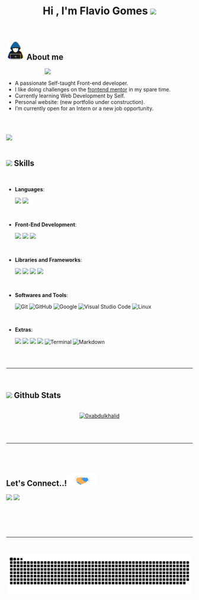 
<h1 align="center"><b>Hi , I'm Flavio Gomes </b><img src="https://media.giphy.com/media/hvRJCLFzcasrR4ia7z/giphy.gif" width="35"></h1>
<!--  -->


<br>
	
## <picture><img src = "https://github.com/0xAbdulKhalid/0xAbdulKhalid/raw/main/assets/mdImages/about_me.gif" width = 50px></picture> **About me**

<picture> <img src="https://raw.githubusercontent.com/MicaelliMedeiros/micaellimedeiros/master/image/computer-illustration.png" min-width="400px" max-width="400px" width="400px" align="right">
</picture>

<br>

- A passionate Self-taught Front-end developer.
- I like doing challenges on the [frontend mentor](https://www.frontendmentor.io/profile/flaviogp) in my spare time.
- Currently learning Web Development by Self.
- Personal website: (new portfolio under construction).
- I’m currently open for an Intern or a new job opportunity.

<br><br>

<img src="https://user-images.githubusercontent.com/73097560/115834477-dbab4500-a447-11eb-908a-139a6edaec5c.gif"><br><br>

## <img src="https://media2.giphy.com/media/QssGEmpkyEOhBCb7e1/giphy.gif?cid=ecf05e47a0n3gi1bfqntqmob8g9aid1oyj2wr3ds3mg700bl&rid=giphy.gif" width ="25"><b> Skills</b>
<br>

<p align="center">

- **Languages**:
    
   ![](https://img.shields.io/badge/javascript-EFD81D?style=for-the-badge&logo=javascript&logoColor=black)
   ![](https://img.shields.io/badge/typescript-2F74C0?style=for-the-badge&logo=typescript&logoColor=white)


<br>   
    
- **Front-End Development**:

    
   ![](https://img.shields.io/badge/html5-ff8c00?style=for-the-badge&logo=html5&logoColor=white)
   ![](https://img.shields.io/badge/css3-254BDD?style=for-the-badge&logo=css3&logoColor=white)
   ![](https://img.shields.io/badge/javascript-EFD81D?style=for-the-badge&logo=javascript&logoColor=black)

<br>

- **Libraries and Frameworks**:

   ![](https://img.shields.io/badge/React-5ED3F3?style=for-the-badge&logo=React&logoColor=black)
   ![](https://img.shields.io/badge/Sass-C76494?style=for-the-badge&logo=Sass&logoColor=white)
   ![](https://img.shields.io/badge/Styled%20Components-23272F?style=for-the-badge&logo=StyledComponents)
   ![](https://img.shields.io/badge/Next.Js-23272F?style=for-the-badge&logo=next.js)
    
<br>

- **Softwares and Tools**:

    ![Git](https://img.shields.io/badge/git-%23F05033.svg?style=for-the-badge&logo=git&logoColor=white)
    ![GitHub](https://img.shields.io/badge/github-%23121011.svg?style=for-the-badge&logo=github&logoColor=white)
    ![Google](https://img.shields.io/badge/google-%234285F4.svg?style=for-the-badge&logo=google&logoColor=white)
    ![Visual Studio Code](https://img.shields.io/badge/Visual%20Studio%20Code-0078d7.svg?style=for-the-badge&logo=visual-studio-code&logoColor=white)
    ![Linux](https://img.shields.io/badge/Linux-FCC624?style=for-the-badge&logo=linux&logoColor=black) 

<br>

- **Extras**:

    ![](https://img.shields.io/badge/Jest-CC4B21?style=for-the-badge&logo=jest&logoColor=white)
    ![](https://img.shields.io/badge/s.o.l.i.d-23272F?style=for-the-badge&logo=s.o.l.i.d)
    ![](https://img.shields.io/badge/knex.js-E16426?style=for-the-badge&logo=knexjs)
    ![](https://img.shields.io/badge/SQL-0075CF?style=for-the-badge&logo=SQL&logoColor=white)
    ![Terminal](https://img.shields.io/badge/Terminal-%23054020?style=for-the-badge&logo=gnu-bash&logoColor=white)
    ![Markdown](https://img.shields.io/badge/markdown-%23000000.svg?style=for-the-badge&logo=markdown&logoColor=white)   


</p>

<br>
<br>

-----

<br>


## <img src="https://media.giphy.com/media/iY8CRBdQXODJSCERIr/giphy.gif" width="35"><b> Github Stats </b>
<br>

<div align="center">

<a href="https://github.com/flaviogp/">
  <img src="https://github-readme-stats.vercel.app/api/top-langs?username=flaviogp&show_icons=true&locale=en&layout=compact&line_height=20&title_color=7A7ADB&icon_color=2234AE&text_color=D3D3D3&bg_color=0,000000,130F40" width="375"  alt="0xabdulkhalid"/>

</a>
</div>

<br>
<br>
<br>

-----

<br>
<br>

## <b> Let's Connect..!</b><img src="https://github.com/0xAbdulKhalid/0xAbdulKhalid/raw/main/assets/mdImages/handshake.gif" width ="80">
<p align="left">
  <a href="#" alt="Outlook">
  <img src="https://img.shields.io/badge/-Outlook-147DD4?style=flat-square&labelColor=147DD4&logo=Outlook&logoColor=white&link=#" /></a>

  <a href="#" alt="LinkedIn">
  <img src="https://img.shields.io/badge/-Linkedin-0e76a8?style=flat-square&logo=Linkedin&logoColor=white&link=#" /></a>
</p>

</div>
<br>
<br>
<br>
<br>

---

<br>
 
![Snake animation](https://raw.githubusercontent.com/Platane/snk/output/github-contribution-grid-snake.svg)
